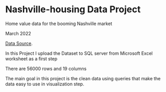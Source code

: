 # Nashville-housing Data Project
Home value data for the booming Nashville market

March 2022 

[Data Source](https://www.kaggle.com/datasets/tmthyjames/nashville-housing-data). 

In this Project I upload the Dataset to SQL server from Microsoft Excel worksheet as a first step

There are 56000 rows and 19 columns 

The main goal in this project is the clean data using queries that make the data easy to use in visualization step.
